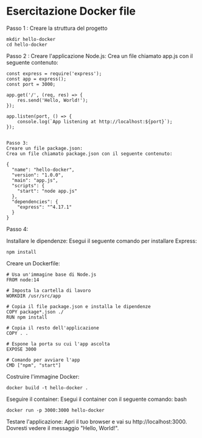 

# Esercitazione Docker file


Passo 1 :
Creare la struttura del progetto

```
mkdir hello-docker
cd hello-docker
```
Passo 2 :
Creare l'applicazione Node.js:
Crea un file chiamato app.js con il seguente contenuto:

```
const express = require('express');
const app = express();
const port = 3000;

app.get('/', (req, res) => {
    res.send('Hello, World!');
});

app.listen(port, () => {
    console.log(`App listening at http://localhost:${port}`);
});


Passo 3:
Creare un file package.json:
Crea un file chiamato package.json con il seguente contenuto:
```


```
{
  "name": "hello-docker",
  "version": "1.0.0",
  "main": "app.js",
  "scripts": {
    "start": "node app.js"
  },
  "dependencies": {
    "express": "^4.17.1"
  }
}
```
Passo 4:

Installare le dipendenze:
Esegui il seguente comando per installare Express:
```
npm install
```


Creare un Dockerfile:


```
# Usa un'immagine base di Node.js
FROM node:14

# Imposta la cartella di lavoro
WORKDIR /usr/src/app

# Copia il file package.json e installa le dipendenze
COPY package*.json ./
RUN npm install

# Copia il resto dell'applicazione
COPY . .

# Espone la porta su cui l'app ascolta
EXPOSE 3000

# Comando per avviare l'app
CMD ["npm", "start"]
```


Costruire l'immagine Docker:
```
docker build -t hello-docker .
```


Eseguire il container:
Esegui il container con il seguente comando:
bash

```
docker run -p 3000:3000 hello-docker
```

Testare l'applicazione:
Apri il tuo browser e vai su http://localhost:3000. Dovresti vedere il messaggio "Hello, World!".




